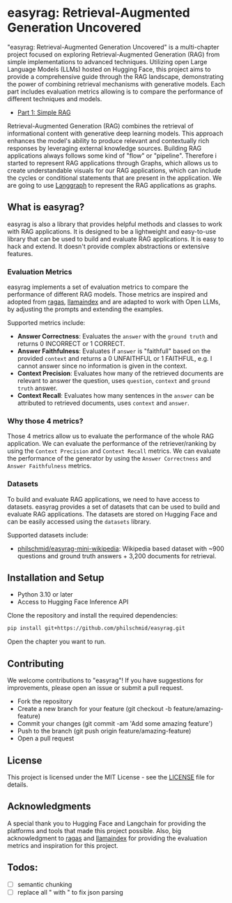 # easyrag: Retrieval-Augmented Generation Uncovered

"easyrag: Retrieval-Augmented Generation Uncovered" is a multi-chapter project focused on exploring Retrieval-Augmented Generation (RAG) from simple implementations to advanced techniques. Utilizing open Large Language Models (LLMs) hosted on Hugging Face, this project aims to provide a comprehensive guide through the RAG landscape, demonstrating the power of combining retrieval mechanisms with generative models. Each part includes evaluation metrics allowing is to compare the performance of different techniques and models.

* [Part 1: Simple RAG](./chapters/part1_simple_rag.ipynb)

Retrieval-Augmented Generation (RAG) combines the retrieval of informational content with generative deep learning models. This approach enhances the model's ability to produce relevant and contextually rich responses by leveraging external knowledge sources. Building RAG applications always follows some kind of "flow" or "pipeline". Therefore i started to represent RAG applications through Graphs, which allows us to create understandable visuals for our RAG applications, which can include the cycles or conditional statements that are present in the application. We are going to use [Langgraph](https://python.langchain.com/docs/langgraph#when-to-use) to represent the RAG applications as graphs.

## What is easyrag?

easyrag is also a library that provides helpful methods and classes to work with RAG applications. It is designed to be a lightweight and easy-to-use library that can be used to build and evaluate RAG applications. It is easy to hack and extend. It doesn't provide complex abstractions or extensive features.

### Evaluation Metrics

easyrag implements a set of evaluation metrics to compare the performance of different RAG models. Those metrics are inspired and adopted from [ragas](https://docs.ragas.io/en/latest/index.html), [llamaindex](https://docs.llamaindex.ai/en/latest/index.html) and are adapted to work with Open LLMs, by adjusting the prompts and extending the examples. 

Supported metrics include:
* **Answer Correctness**: Evaluates the `answer` with the `ground truth` and returns 0 INCORRECT or 1 CORRECT.
* **Answer Faithfulness**: Evaluates if `answer` is "faithfull" based on the provided `context` and returns a 0 UNFAITHFUL or 1 FAITHFUL, e.g. I cannot answer since no information is given in the context.
* **Context Precision**: Evaluates how many of the retrieved documents are relevant to answer the question, uses `question`, `context` and `ground truth` answer.
* **Context Recall**: Evaluates how many sentences in the `answer` can be attributed to retrieved documents, uses `context` and `answer`. 

### Why those 4 metrics? 

Those 4 metrics allow us to evaluate the performance of the whole RAG application. We can evaluate the performance of the retriever/ranking by using the `Context Precision` and `Context Recall` metrics. We can evaluate the performance of the generator by using the `Answer Correctness` and `Answer Faithfulness` metrics. 


### Datasets

To build and evaluate RAG applications, we need to have access to datasets. easyrag provides a set of datasets that can be used to build and evaluate RAG applications. The datasets are stored on Hugging Face and can be easily accessed using the `datasets` library. 

Supported datasets include:
* [philschmid/easyrag-mini-wikipedia](https://huggingface.co/datasets/philschmid/easyrag-mini-wikipedia): Wikipedia based dataset with ~900 questions and ground truth answers + 3,200 documents for retrieval.


## Installation and Setup

- Python 3.10 or later
- Access to Hugging Face Inference API


Clone the repository and install the required dependencies:
```bash
pip install git+https://github.com/philschmid/easyrag.git
```

Open the chapter you want to run. 

## Contributing
We welcome contributions to "easyrag"! If you have suggestions for improvements, please open an issue or submit a pull request.

* Fork the repository
* Create a new branch for your feature (git checkout -b feature/amazing-feature)
* Commit your changes (git commit -am 'Add some amazing feature')
* Push to the branch (git push origin feature/amazing-feature)
* Open a pull request

## License
This project is licensed under the MIT License - see the [LICENSE](./LICENSE) file for details.

## Acknowledgments

A special thank you to Hugging Face and Langchain for providing the platforms and tools that made this project possible. Also, big acknowledgment to [ragas](https://docs.ragas.io/en/latest/index.html) and [llamaindex](https://docs.llamaindex.ai/en/latest/index.html) for providing the evaluation metrics and inspiration for this project.


## Todos: 

* [ ] semantic chunking
* [ ] replace all " with \" to fix json parsing